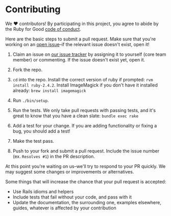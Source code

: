 # Contributing

We ♥ contributors! By participating in this project, you agree to abide by the
Ruby for Good [code of conduct].

[code of conduct]: https://github.com/rubyforgood/code-of-conduct

Here are the basic steps to submit a pull request. Make sure that you're working
on an [open issue]–if the relevant issue doesn't exist, open it!

[open issue]: https://github.com/rubyforgood/diaper/issues

1. Claim an issue on [our issue tracker][open issue] by assigning it to yourself
   (core team member) or commenting. If the issue doesn't exist yet, open it.

2. Fork the repo.

3. `cd` into the repo. Install the correct version of ruby if prompted: `rvm install ruby-2.4.2`. Install ImageMagick if you don't have it installed already: `brew install imagemagick`

4. Run `./bin/setup`.

5. Run the tests. We only take pull requests with passing tests, and it's great
   to know that you have a clean slate: `bundle exec rake`

6. Add a test for your change. If you are adding functionality or fixing a
   bug, you should add a test!

7. Make the test pass.

8. Push to your fork and submit a pull request. Include the issue number
   (ex. `Resolves #1`) in the PR description.

At this point you're waiting on us–we'll try to respond to your PR quickly.
We may suggest some changes or improvements or alternatives.

Some things that will increase the chance that your pull request is accepted:

* Use Rails idioms and helpers
* Include tests that fail without your code, and pass with it
* Update the documentation, the surrounding one, examples elsewhere, guides,
  whatever is affected by your contribution
